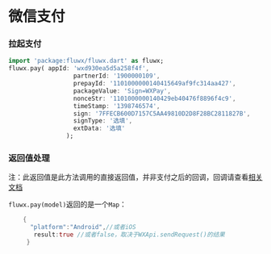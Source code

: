 # 微信支付


### 拉起支付
 
```dart
import 'package:fluwx/fluwx.dart' as fluwx;
fluwx.pay( appId: 'wxd930ea5d5a258f4f', 
                  partnerId: '1900000109',
                  prepayId: '1101000000140415649af9fc314aa427',
                  packageValue: 'Sign=WXPay',
                  nonceStr: '1101000000140429eb40476f8896f4c9',
                  timeStamp: '1398746574',
                  sign: '7FFECB600D7157C5AA49810D2D8F28BC2811827B',
                  signType: '选填',
                  extData: '选填'
                );
```
### 返回值处理
注：此返回值是此方法调用的直接返回值，并非支付之后的回调，回调请查看[相关文档](./RESPONSE.md)

 `fluwx.pay(model)`返回的是一个`Map`：
```dart
    {
      "platform":"Android",//或者iOS
       result:true //或者false，取决于WXApi.sendRequest()的结果
     }
```
  
